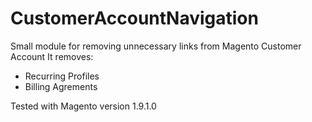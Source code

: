 # CustomerAccountNavigation
Small module for removing unnecessary links from Magento Customer Account
It removes:
- Recurring Profiles
- Billing Agrements

Tested with Magento version 1.9.1.0
